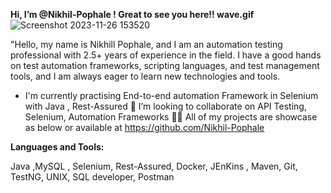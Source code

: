 **Hi, I’m @Nikhil-Pophale ! Great to see you here!! wave.gif**  ![Screenshot 2023-11-26 153520](https://github.com/Nikhil-Pophale/Nikhil-Pophale/assets/141396302/ecd545ef-d5fc-45eb-9a6e-45ed80c83996)


"Hello, my name is Nikhill Pophale, and I am an automation testing professional with 2.5+ years of experience in the field. I have a good hands on  test automation frameworks, scripting languages, and test management tools, and I am always eager to learn new technologies and tools.


- I'm currently practising End-to-end automation Framework in Selenium with Java , Rest-Assured
👯 I’m looking to collaborate on API Testing, Selenium, Automation Frameworks
👨‍💻 All of my projects are showcase as below or available at https://github.com/Nikhil-Pophale 

**Languages and Tools:**

Java ,MySQL , Selenium, 
Rest-Assured, Docker, 
JEnKins , Maven, Git, 
TestNG, UNIX, SQL developer, Postman



<!---
Nikhil-Pophale/Nikhil-Pophale is a ✨ special ✨ repository because its `README.md` (this file) appears on your GitHub profile.
You can click the Preview link to take a look at your changes.
--->
